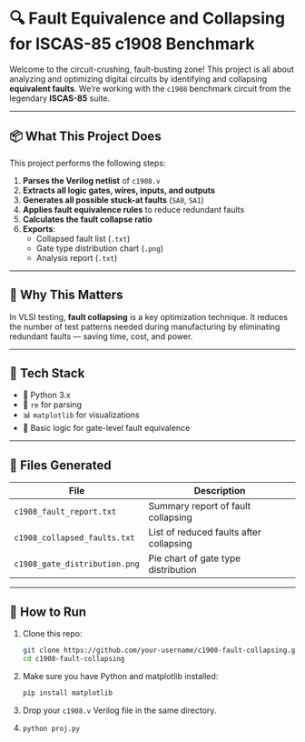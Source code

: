# 🔍 Fault Equivalence and Collapsing for ISCAS-85 c1908 Benchmark

Welcome to the circuit-crushing, fault-busting zone! This project is all about analyzing and optimizing digital circuits by identifying and collapsing **equivalent faults**. We’re working with the `c1908` benchmark circuit from the legendary **ISCAS-85** suite.

---

## 📦 What This Project Does

This project performs the following steps:

1. **Parses the Verilog netlist** of `c1908.v`
2. **Extracts all logic gates, wires, inputs, and outputs**
3. **Generates all possible stuck-at faults** (`SA0`, `SA1`)
4. **Applies fault equivalence rules** to reduce redundant faults
5. **Calculates the fault collapse ratio**
6. **Exports**:
   - Collapsed fault list (`.txt`)
   - Gate type distribution chart (`.png`)
   - Analysis report (`.txt`)

---

## 🧠 Why This Matters

In VLSI testing, **fault collapsing** is a key optimization technique. It reduces the number of test patterns needed during manufacturing by eliminating redundant faults — saving time, cost, and power.

---

## 🧰 Tech Stack

- 🐍 Python 3.x
- 🧮 `re` for parsing
- 📊 `matplotlib` for visualizations
- 🧠 Basic logic for gate-level fault equivalence

---

## 📂 Files Generated

| File                         | Description                                    |
|-----------------------------|------------------------------------------------|
| `c1908_fault_report.txt`    | Summary report of fault collapsing             |
| `c1908_collapsed_faults.txt`| List of reduced faults after collapsing        |
| `c1908_gate_distribution.png` | Pie chart of gate type distribution          |

---

## 🚀 How to Run

1. Clone this repo:
   ```bash
   git clone https://github.com/your-username/c1908-fault-collapsing.git
   cd c1908-fault-collapsing
   
2. Make sure you have Python and matplotlib installed:
   ```bash
   pip install matplotlib
   
3. Drop your `c1908.v` Verilog file in the same directory.

4. ```bash
   python proj.py

